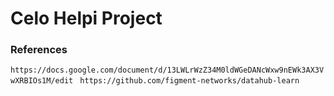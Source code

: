 # Celo Helpi Project
### References
`https://docs.google.com/document/d/13LWLrWzZ34M0ldWGeDANcWxw9nEWk3AX3VwXRBIOs1M/edit
`
`https://github.com/figment-networks/datahub-learn
`
<!--stackedit_data:
eyJoaXN0b3J5IjpbMjM4MTg0NDc0LC0xNDEyODEyNjQ5LC01Nj
IxMzYzMSwtNTIyMzAzMDQwXX0=
-->